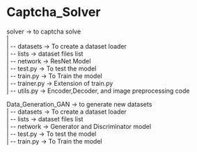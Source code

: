 # Captcha_Solver   
  
solver -> to captcha solve  
  |  
  | -- datasets -> To create a dataset loader  
  | -- lists -> dataset files list  
  | -- network -> ResNet Model  
  | -- test.py -> To test the model  
  | -- train.py -> To Train the model  
  | -- trainer.py -> Extension of train.py  
  | -- utils.py -> Encoder,Decoder, and image preprocessing code  
     
   
Data_Generation_GAN  -> to generate new datasets   
  | -- datasets -> To create a dataset loader     
  | -- lists -> dataset files list    
  | -- network -> Generator and Discriminator model  
  | -- test.py -> To test the model  
  | -- train.py -> To Train the model  
  
